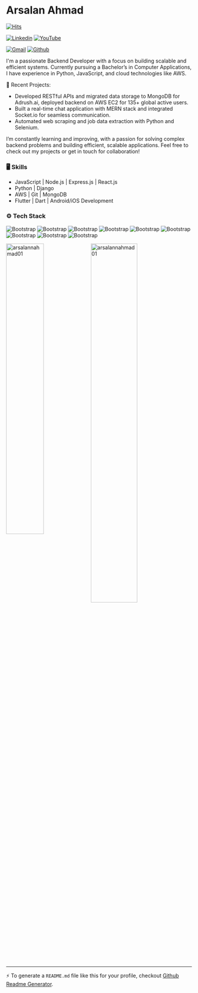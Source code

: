 # Arsalan Ahmad

[![Hits](https://hits.seeyoufarm.com/api/count/incr/badge.svg?url=https%3A%2F%2Fgithub.com%2Farsalannahmad01%2Farsalannahmad01&count_bg=%2379C83D&title_bg=%23555555&icon=&icon_color=%23E7E7E7&title=Profile+Views&edge_flat=false)](https://hits.seeyoufarm.com)

[![Linkedin](https://img.shields.io/badge/-LinkedIn-blue?style=flat&logo=Linkedin&logoColor=white)](https://www.linkedin.com/in/arsalannahmad01/)
[![YouTube](https://img.shields.io/badge/-YouTube-white?style=flat&logo=Youtube&logoColor=red)](https://www.youtube.com/@arsalan2612)

[![Gmail](https://img.shields.io/badge/-Gmail-c14438?style=flat&logo=Gmail&logoColor=white)](mailto:arsalannahmad01@gmail.com)
[![Github](https://img.shields.io/github/followers/arsalannahmad01?label=Follow&style=social)](https://github.com/arsalannahmad01)

I'm a passionate Backend Developer with a focus on building scalable and efficient systems. Currently pursuing a Bachelor’s in Computer Applications, I have experience in Python, JavaScript, and cloud technologies like AWS.

🚀 Recent Projects:

- Developed RESTful APIs and migrated data storage to MongoDB for Adrush.ai, deployed backend on AWS EC2 for 135+ global active users.
- Built a real-time chat application with MERN stack and integrated Socket.io for seamless communication.
- Automated web scraping and job data extraction with Python and Selenium.

I’m constantly learning and improving, with a passion for solving complex backend problems and building efficient, scalable applications. Feel free to check out my projects or get in touch for collaboration!

### 🖥 Skills

- JavaScript | Node.js | Express.js | React.js
- Python | Django
- AWS | Git | MongoDB
- Flutter | Dart | Android/iOS Development
### ⚙️ Tech Stack

![Bootstrap](https://img.shields.io/badge/-Flutter-05122A?style=social&logo=Flutter&color=140707) ![Bootstrap](https://img.shields.io/badge/-Dart-05122A?style=social&logo=Dart&color=140707) ![Bootstrap](https://img.shields.io/badge/-JavaScript-05122A?style=social&logo=JavaScript&color=140707) ![Bootstrap](https://img.shields.io/badge/-React-05122A?style=social&logo=React&color=140707) ![Bootstrap](https://img.shields.io/badge/-Node.js-05122A?style=social&logo=Node.js&color=140707) ![Bootstrap](https://img.shields.io/badge/-Express-05122A?style=social&logo=Express&color=140707) ![Bootstrap](https://img.shields.io/badge/-Python-05122A?style=social&logo=Python&color=140707) ![Bootstrap](https://img.shields.io/badge/-MongoDB-05122A?style=social&logo=MongoDB&color=140707) ![Bootstrap](https://img.shields.io/badge/-Django-05122A?style=social&logo=Django&color=140707)

<div>
  <img width="45%" align="left" src="https://github-readme-stats.vercel.app/api/top-langs?username=arsalannahmad01&show_icons=true&locale=en&layout=compact" alt="arsalannahmad01" />
  <img width="50%"  src="https://github-readme-streak-stats.herokuapp.com/?user=arsalannahmad01&" alt="arsalannahmad01" />
</div>


---
:zap: To generate a `README.md` file like this for your profile, checkout [Github Readme Generator](https://hejazizo-github-profile-readme-srcstreamlit-app-i6skm7.streamlit.app/).
